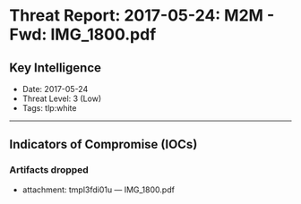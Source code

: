 # Threat Report: 2017-05-24: M2M - Fwd: IMG_1800.pdf


## Key Intelligence
* Date: 2017-05-24
* Threat Level: 3 (Low)
* Tags: tlp:white

---

## Indicators of Compromise (IOCs)
### Artifacts dropped
* attachment: tmpl3fdi01u — IMG_1800.pdf
